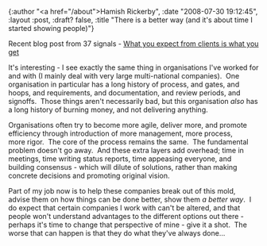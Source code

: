 {:author "<a href=\"/about\">Hamish Rickerby</a>", :date "2008-07-30 19:12:45", :layout :post, :draft? false, :title "There is a better way (and it's about time I started showing people)"}

Recent blog post from 37 signals - <a href="http://www.37signals.com/svn/posts/1171-what-you-expect-from-clients-is-what-you-will-get">What you expect from clients is what you get</a>

It's interesting - I see exactly the same thing in organisations I've worked for and with (I mainly deal with very large multi-national companies).  One organisation in particular has a long history of process, and gates, and hoops, and requirements, and documentation, and review periods, and signoffs.  Those things aren't necessarily bad, but this organisation <em>also</em> has a long history of burning money, and not delivering anything.

Organisations often try to become more agile, deliver more, and promote efficiency through introduction of more management, more process, more rigor.  The core of the process remains the same.  The fundamental problem doesn't go away.  And these extra layers add overhead; time in meetings, time writing status reports, time appeasing everyone, and building consensus - which will dilute of solutions, rather than making concrete decisions and promoting original vision.

Part of my job now is to help these companies break out of this mold, advise them on how things can be done better, show them <em>a better way</em>.  I do expect that certain companies I work with can't be altered, and that people won't understand advantages to the different options out there - perhaps it's time to change that perspective of mine - give it a shot.  The worse that can happen is that they do what they've always done...
